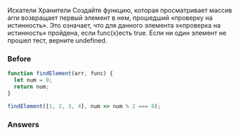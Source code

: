 Искатели Хранители
Создайте функцию, которая просматривает массив arrи возвращает первый элемент в нем, прошедший «проверку на истинность». Это означает, что для данного элемента x«проверка на истинность» пройдена, если func(x)есть true. Если ни один элемент не прошел тест, верните undefined.

### Before
```javascript
function findElement(arr, func) {
  let num = 0;
  return num;
}

findElement([1, 2, 3, 4], num => num % 2 === 0);
```
### Answers
```javascript

```
